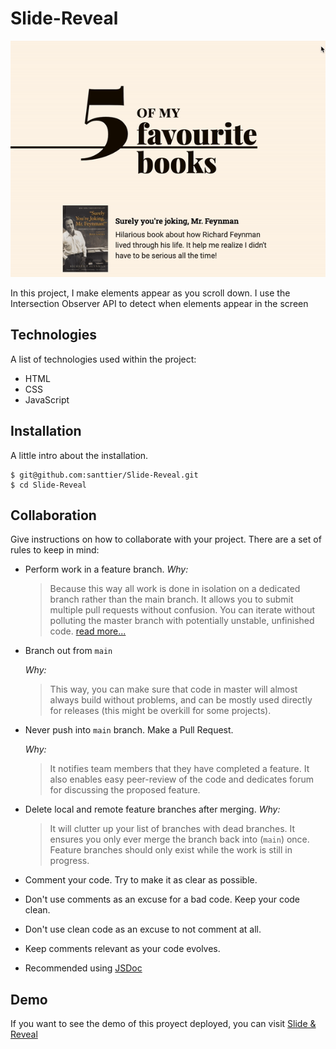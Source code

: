 # Slide-Reveal
![](images/slide.gif)

In this project, I make elements appear as you scroll down. I use the Intersection Observer API to detect when elements appear in the screen

## Technologies
A list of technologies used within the project:
- HTML
- CSS
- JavaScript

## Installation
A little intro about the installation. 
```
$ git@github.com:santtier/Slide-Reveal.git
$ cd Slide-Reveal
```

## Collaboration
Give instructions on how to collaborate with your project.
There are a set of rules to keep in mind:

- Perform work in a feature branch.
  _Why:_
  > Because this way all work is done in isolation on a dedicated branch rather than the main branch. It allows you to submit multiple pull requests without confusion. You can iterate without polluting the master branch with potentially unstable, unfinished code. [read more...](https://www.atlassian.com/git/tutorials/comparing-workflows#feature-branch-workflow)
- Branch out from `main`

  _Why:_

  > This way, you can make sure that code in master will almost always build without problems, and can be mostly used directly for releases (this might be overkill for some projects).

- Never push into `main` branch. Make a Pull Request.

  _Why:_

  > It notifies team members that they have completed a feature. It also enables easy peer-review of the code and dedicates forum for discussing the proposed feature.

- Delete local and remote feature branches after merging.
  _Why:_
  > It will clutter up your list of branches with dead branches. It ensures you only ever merge the branch back into (`main`) once. Feature branches should only exist while the work is still in progress.

- Comment your code. Try to make it as clear as possible.
- Don't use comments as an excuse for a bad code. Keep your code clean.
- Don't use clean code as an excuse to not comment at all.
- Keep comments relevant as your code evolves.
- Recommended using [JSDoc](https://www.youtube.com/watch?v=r0H-acWQS6c)

## Demo
If you want to see the demo of this proyect deployed, you can visit [Slide & Reveal](https://santtier.github.io/Slide-Reveal/ "Slide & Reveal")
